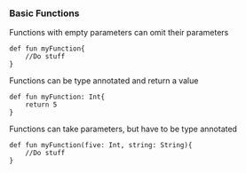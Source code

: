 ### Basic Functions
Functions with empty parameters can omit their parameters
```
def fun myFunction{
	//Do stuff
}
```
Functions can be type annotated and return a value
```
def fun myFunction: Int{
	return 5
}
```
Functions can take parameters, but have to be type annotated
```
def fun myFunction(five: Int, string: String){
	//Do stuff
}
```